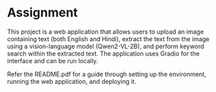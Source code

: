 # Assignment
This project is a web application that allows users to upload an image containing text (both English and Hindi), extract the text from the image using a vision-language model (Qwen2-VL-2B), and perform keyword search within the extracted text. The application uses Gradio for the interface and can be run locally. 

Refer the README.pdf for a guide through setting up the environment, running the web application, and deploying it.
